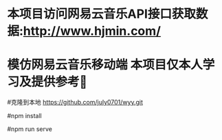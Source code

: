 # 本项目访问网易云音乐API接口获取数据:http://www.hjmin.com/   
# 模仿网易云音乐移动端  本项目仅本人学习及提供参考🥰

#克隆到本地
https://github.com/july0701/wyy.git

#npm install 

#npm run serve
